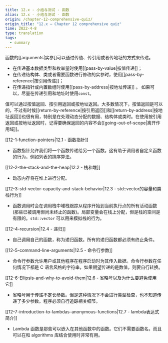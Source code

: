 ```yaml
---
title: 12.x - 小结与测试 - 函数
alias: 12.x - 小结与测试 - 函数
origin: /chapter-12-comprehensive-quiz/
origin_title: "12.x — Chapter 12 comprehensive quiz"
time: 2022-4-8
type: translation
tags:
  - summary
---
```


函数的[[arguments|实参]]可以通过传值、传引用或者传地址的方式来传递。

- 在传递基本数据类型和枚举量时使用[[pass-by-value|按值传递]]；
- 在传递结构体、类或者需要函数进行修改的实参时，使用[[pass-by-reference|按引用传递]]；
- 在传递指针或内置数组时使用[[pass-by-address|按地址传递]] 。
  如果可以，尽量在传递引用和地址时使用`const`。

值可以通过按值返回、按引用返回或按地址返回。大多数情况下，按值返回是可以的，不过有时候[[return-by-reference|按引用返回]]和[[return-by-address|按地址返回]]也很有用，特别是在处理动态分配的数据、结构体或类时。在使用按引用返回或按地址返回时，记得要确保返回的内容不会[[going-out-of-scope|离开作用域]]。

[[12-1-function-pointers|12.1 - 函数指针]]

- 函数指针允许我们将一个函数传递给另一个函数。这有助于调用者自定义函数的行为，例如列表的排序算法。

[[12-2-the-stack-and-the-heap|12.2 - 栈和堆]]

- 动态内存将在堆上进行分配。

[[12-3-std-vector-capacity-and-stack-behavior|12.3 - std::vector的容量和类栈行为]]

- 函数调用时会在调用栈中堆栈跟踪从程序开始到当前执行点的所有活动函数(那些已被调用但尚未终止的函数)。局部变量会在栈上分配，但是栈的空间是有限的。`std::vector` 可以用来模拟栈的行为。

[[12-4-recursion|12.4 - 递归]]

- 自己调用自己的函数，称为递归函数。所有的递归函数都必须有终止条件。

[[12-5-command-line-arguments|12.5 - 命令行参数]]

- 命令行参数允许用户或其他程序在程序启动时为其传入数据。命令行参数在任何情况下都是 C 语言风格的字符串，如果期望传递的是数值，则要自行转换。

[[12-6-Ellipsis-and-why-to-avoid-them|12.6 - 省略号以及为什么要避免使用它]]

- 省略号用于传递不定长参数。但是这种情况下不会进行类型检查，也不知道传递了多少参数。程序必须自行追踪相关细节。

[[12-7-introduction-to-lambdas-anonymous-functions|12.7 - lambda表达式简介]]

- Lambda 函数是那些可以嵌入在其他函数中的函数。它们不需要函数名，而且可以在和 algorithms 库结合使用时非常有用。
